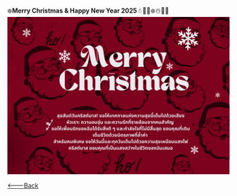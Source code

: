❄️**Merry Christmas & Happy New Year 2025**☃︎🎅🎄❄️☃️🎁🦌
![E-Card](picture/ecard.png)  

[<---Back](https://pattaravut.github.io/)  
